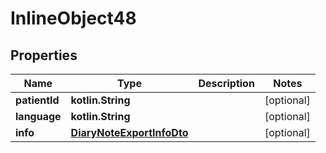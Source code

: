 
# InlineObject48

## Properties
Name | Type | Description | Notes
------------ | ------------- | ------------- | -------------
**patientId** | **kotlin.String** |  |  [optional]
**language** | **kotlin.String** |  |  [optional]
**info** | [**DiaryNoteExportInfoDto**](DiaryNoteExportInfoDto.md) |  |  [optional]

